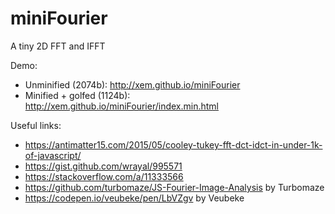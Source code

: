 miniFourier
==

A tiny 2D FFT and IFFT

Demo:

- Unminified (2074b): http://xem.github.io/miniFourier
- Minified + golfed (1124b): http://xem.github.io/miniFourier/index.min.html

Useful links:

- https://antimatter15.com/2015/05/cooley-tukey-fft-dct-idct-in-under-1k-of-javascript/
- https://gist.github.com/wrayal/995571
- https://stackoverflow.com/a/11333566
- https://github.com/turbomaze/JS-Fourier-Image-Analysis by Turbomaze
- https://codepen.io/veubeke/pen/LbVZgv by Veubeke